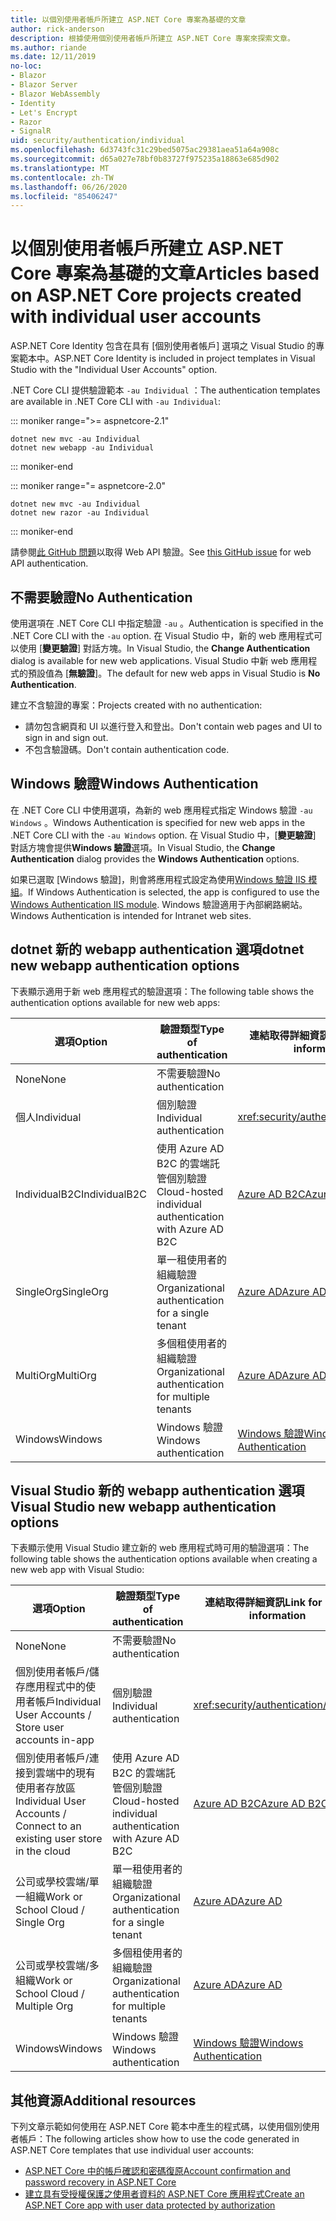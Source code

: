 ```yaml
---
title: 以個別使用者帳戶所建立 ASP.NET Core 專案為基礎的文章
author: rick-anderson
description: 根據使用個別使用者帳戶所建立 ASP.NET Core 專案來探索文章。
ms.author: riande
ms.date: 12/11/2019
no-loc:
- Blazor
- Blazor Server
- Blazor WebAssembly
- Identity
- Let's Encrypt
- Razor
- SignalR
uid: security/authentication/individual
ms.openlocfilehash: 6d3743fc31c29bed5075ac29381aea51a64a908c
ms.sourcegitcommit: d65a027e78bf0b83727f975235a18863e685d902
ms.translationtype: MT
ms.contentlocale: zh-TW
ms.lasthandoff: 06/26/2020
ms.locfileid: "85406247"
---
```

# <a name="articles-based-on-aspnet-core-projects-created-with-individual-user-accounts"></a><span data-ttu-id="bbca4-103">以個別使用者帳戶所建立 ASP.NET Core 專案為基礎的文章</span><span class="sxs-lookup"><span data-stu-id="bbca4-103">Articles based on ASP.NET Core projects created with individual user accounts</span></span>

<span data-ttu-id="bbca4-104">ASP.NET Core Identity 包含在具有 [個別使用者帳戶] 選項之 Visual Studio 的專案範本中。</span><span class="sxs-lookup"><span data-stu-id="bbca4-104">ASP.NET Core Identity is included in project templates in Visual Studio with the "Individual User Accounts" option.</span></span>

<span data-ttu-id="bbca4-105">.NET Core CLI 提供驗證範本 `-au Individual` ：</span><span class="sxs-lookup"><span data-stu-id="bbca4-105">The authentication templates are available in .NET Core CLI with `-au Individual`:</span></span>

::: moniker range=">= aspnetcore-2.1"

```dotnetcli
dotnet new mvc -au Individual
dotnet new webapp -au Individual
```

::: moniker-end

::: moniker range="= aspnetcore-2.0"

```dotnetcli
dotnet new mvc -au Individual
dotnet new razor -au Individual
```

::: moniker-end

<span data-ttu-id="bbca4-106">請參閱[此 GitHub 問題](https://github.com/dotnet/AspNetCore/issues/5833)以取得 Web API 驗證。</span><span class="sxs-lookup"><span data-stu-id="bbca4-106">See [this GitHub issue](https://github.com/dotnet/AspNetCore/issues/5833) for web API authentication.</span></span>

<a name="no"></a>

## <a name="no-authentication"></a><span data-ttu-id="bbca4-107">不需要驗證</span><span class="sxs-lookup"><span data-stu-id="bbca4-107">No Authentication</span></span>

<span data-ttu-id="bbca4-108">使用選項在 .NET Core CLI 中指定驗證 `-au` 。</span><span class="sxs-lookup"><span data-stu-id="bbca4-108">Authentication is specified in the .NET Core CLI with the `-au` option.</span></span> <span data-ttu-id="bbca4-109">在 Visual Studio 中，新的 web 應用程式可以使用 [**變更驗證**] 對話方塊。</span><span class="sxs-lookup"><span data-stu-id="bbca4-109">In Visual Studio, the **Change Authentication** dialog is available for new web applications.</span></span> <span data-ttu-id="bbca4-110">Visual Studio 中新 web 應用程式的預設值為 [**無驗證**]。</span><span class="sxs-lookup"><span data-stu-id="bbca4-110">The default for new web apps in Visual Studio is **No Authentication**.</span></span>

<span data-ttu-id="bbca4-111">建立不含驗證的專案：</span><span class="sxs-lookup"><span data-stu-id="bbca4-111">Projects created with no authentication:</span></span>

* <span data-ttu-id="bbca4-112">請勿包含網頁和 UI 以進行登入和登出。</span><span class="sxs-lookup"><span data-stu-id="bbca4-112">Don't contain web pages and UI to sign in and sign out.</span></span>
* <span data-ttu-id="bbca4-113">不包含驗證碼。</span><span class="sxs-lookup"><span data-stu-id="bbca4-113">Don't contain authentication code.</span></span>

<a name="win"></a>

## <a name="windows-authentication"></a><span data-ttu-id="bbca4-114">Windows 驗證</span><span class="sxs-lookup"><span data-stu-id="bbca4-114">Windows Authentication</span></span>

<span data-ttu-id="bbca4-115">在 .NET Core CLI 中使用選項，為新的 web 應用程式指定 Windows 驗證 `-au Windows` 。</span><span class="sxs-lookup"><span data-stu-id="bbca4-115">Windows Authentication is specified for new web apps in the .NET Core CLI with the `-au Windows` option.</span></span> <span data-ttu-id="bbca4-116">在 Visual Studio 中，[**變更驗證**] 對話方塊會提供**Windows 驗證**選項。</span><span class="sxs-lookup"><span data-stu-id="bbca4-116">In Visual Studio, the **Change Authentication** dialog provides the **Windows Authentication** options.</span></span>

<span data-ttu-id="bbca4-117">如果已選取 [Windows 驗證]，則會將應用程式設定為使用[Windows 驗證 IIS 模組](xref:host-and-deploy/iis/modules)。</span><span class="sxs-lookup"><span data-stu-id="bbca4-117">If Windows Authentication is selected, the app is configured to use the [Windows Authentication IIS module](xref:host-and-deploy/iis/modules).</span></span> <span data-ttu-id="bbca4-118">Windows 驗證適用于內部網路網站。</span><span class="sxs-lookup"><span data-stu-id="bbca4-118">Windows Authentication is intended for Intranet web sites.</span></span>

## <a name="dotnet-new-webapp-authentication-options"></a><span data-ttu-id="bbca4-119">dotnet 新的 webapp authentication 選項</span><span class="sxs-lookup"><span data-stu-id="bbca4-119">dotnet new webapp authentication options</span></span>

<span data-ttu-id="bbca4-120">下表顯示適用于新 web 應用程式的驗證選項：</span><span class="sxs-lookup"><span data-stu-id="bbca4-120">The following table shows the authentication options available for new web apps:</span></span>

| <span data-ttu-id="bbca4-121">選項</span><span class="sxs-lookup"><span data-stu-id="bbca4-121">Option</span></span> | <span data-ttu-id="bbca4-122">驗證類型</span><span class="sxs-lookup"><span data-stu-id="bbca4-122">Type of authentication</span></span> | <span data-ttu-id="bbca4-123">連結取得詳細資訊</span><span class="sxs-lookup"><span data-stu-id="bbca4-123">Link for more information</span></span> |
 | ----------------- | ------------ | ---------- |
| <span data-ttu-id="bbca4-124">None</span><span class="sxs-lookup"><span data-stu-id="bbca4-124">None</span></span>            |  <span data-ttu-id="bbca4-125">不需要驗證</span><span class="sxs-lookup"><span data-stu-id="bbca4-125">No authentication</span></span> | | 
| <span data-ttu-id="bbca4-126">個人</span><span class="sxs-lookup"><span data-stu-id="bbca4-126">Individual</span></span>      |  <span data-ttu-id="bbca4-127">個別驗證</span><span class="sxs-lookup"><span data-stu-id="bbca4-127">Individual authentication</span></span> | <xref:security/authentication/identity>
| <span data-ttu-id="bbca4-128">IndividualB2C</span><span class="sxs-lookup"><span data-stu-id="bbca4-128">IndividualB2C</span></span>   |  <span data-ttu-id="bbca4-129">使用 Azure AD B2C 的雲端託管個別驗證</span><span class="sxs-lookup"><span data-stu-id="bbca4-129">Cloud-hosted individual authentication with Azure AD B2C</span></span> | [<span data-ttu-id="bbca4-130">Azure AD B2C</span><span class="sxs-lookup"><span data-stu-id="bbca4-130">Azure AD B2C</span></span>](/azure/active-directory-b2c/) |
| <span data-ttu-id="bbca4-131">SingleOrg</span><span class="sxs-lookup"><span data-stu-id="bbca4-131">SingleOrg</span></span>       |  <span data-ttu-id="bbca4-132">單一租使用者的組織驗證</span><span class="sxs-lookup"><span data-stu-id="bbca4-132">Organizational authentication for a single tenant</span></span> | [<span data-ttu-id="bbca4-133">Azure AD</span><span class="sxs-lookup"><span data-stu-id="bbca4-133">Azure AD</span></span>](/azure/active-directory/develop/quickstart-v2-aspnet-core-webapp) |
| <span data-ttu-id="bbca4-134">MultiOrg</span><span class="sxs-lookup"><span data-stu-id="bbca4-134">MultiOrg</span></span>        |  <span data-ttu-id="bbca4-135">多個租使用者的組織驗證</span><span class="sxs-lookup"><span data-stu-id="bbca4-135">Organizational authentication for multiple tenants</span></span> | [<span data-ttu-id="bbca4-136">Azure AD</span><span class="sxs-lookup"><span data-stu-id="bbca4-136">Azure AD</span></span>](/azure/active-directory/develop/quickstart-v2-aspnet-core-webapp) |
| <span data-ttu-id="bbca4-137">Windows</span><span class="sxs-lookup"><span data-stu-id="bbca4-137">Windows</span></span>         |  <span data-ttu-id="bbca4-138">Windows 驗證</span><span class="sxs-lookup"><span data-stu-id="bbca4-138">Windows authentication</span></span> | [<span data-ttu-id="bbca4-139">Windows 驗證</span><span class="sxs-lookup"><span data-stu-id="bbca4-139">Windows Authentication</span></span>](xref:security/authentication/windowsauth)

## <a name="visual-studio-new-webapp-authentication-options"></a><span data-ttu-id="bbca4-140">Visual Studio 新的 webapp authentication 選項</span><span class="sxs-lookup"><span data-stu-id="bbca4-140">Visual Studio new webapp authentication options</span></span>

<span data-ttu-id="bbca4-141">下表顯示使用 Visual Studio 建立新的 web 應用程式時可用的驗證選項：</span><span class="sxs-lookup"><span data-stu-id="bbca4-141">The following table shows the authentication options available when creating a new web app with Visual Studio:</span></span>

| <span data-ttu-id="bbca4-142">選項</span><span class="sxs-lookup"><span data-stu-id="bbca4-142">Option</span></span> | <span data-ttu-id="bbca4-143">驗證類型</span><span class="sxs-lookup"><span data-stu-id="bbca4-143">Type of authentication</span></span> | <span data-ttu-id="bbca4-144">連結取得詳細資訊</span><span class="sxs-lookup"><span data-stu-id="bbca4-144">Link for more information</span></span> |
 | ----------------- | ------------ | ---------- |
| <span data-ttu-id="bbca4-145">None</span><span class="sxs-lookup"><span data-stu-id="bbca4-145">None</span></span>            |  <span data-ttu-id="bbca4-146">不需要驗證</span><span class="sxs-lookup"><span data-stu-id="bbca4-146">No authentication</span></span> | | 
| <span data-ttu-id="bbca4-147">個別使用者帳戶/儲存應用程式中的使用者帳戶</span><span class="sxs-lookup"><span data-stu-id="bbca4-147">Individual User Accounts / Store user accounts in-app</span></span> |  <span data-ttu-id="bbca4-148">個別驗證</span><span class="sxs-lookup"><span data-stu-id="bbca4-148">Individual authentication</span></span> | <xref:security/authentication/identity> |
| <span data-ttu-id="bbca4-149">個別使用者帳戶/連接到雲端中的現有使用者存放區</span><span class="sxs-lookup"><span data-stu-id="bbca4-149">Individual User Accounts / Connect to an existing user store in the cloud</span></span> |  <span data-ttu-id="bbca4-150">使用 Azure AD B2C 的雲端託管個別驗證</span><span class="sxs-lookup"><span data-stu-id="bbca4-150">Cloud-hosted individual authentication with Azure AD B2C</span></span> | [<span data-ttu-id="bbca4-151">Azure AD B2C</span><span class="sxs-lookup"><span data-stu-id="bbca4-151">Azure AD B2C</span></span>](/azure/active-directory-b2c/) |
| <span data-ttu-id="bbca4-152">公司或學校雲端/單一組織</span><span class="sxs-lookup"><span data-stu-id="bbca4-152">Work or School Cloud / Single Org</span></span>  |  <span data-ttu-id="bbca4-153">單一租使用者的組織驗證</span><span class="sxs-lookup"><span data-stu-id="bbca4-153">Organizational authentication for a single tenant</span></span> | [<span data-ttu-id="bbca4-154">Azure AD</span><span class="sxs-lookup"><span data-stu-id="bbca4-154">Azure AD</span></span>](/azure/active-directory/develop/quickstart-v2-aspnet-core-webapp) |
| <span data-ttu-id="bbca4-155">公司或學校雲端/多組織</span><span class="sxs-lookup"><span data-stu-id="bbca4-155">Work or School Cloud / Multiple Org</span></span> |  <span data-ttu-id="bbca4-156">多個租使用者的組織驗證</span><span class="sxs-lookup"><span data-stu-id="bbca4-156">Organizational authentication for multiple tenants</span></span> | [<span data-ttu-id="bbca4-157">Azure AD</span><span class="sxs-lookup"><span data-stu-id="bbca4-157">Azure AD</span></span>](/azure/active-directory/develop/quickstart-v2-aspnet-core-webapp) |
| <span data-ttu-id="bbca4-158">Windows</span><span class="sxs-lookup"><span data-stu-id="bbca4-158">Windows</span></span>         |  <span data-ttu-id="bbca4-159">Windows 驗證</span><span class="sxs-lookup"><span data-stu-id="bbca4-159">Windows authentication</span></span> | [<span data-ttu-id="bbca4-160">Windows 驗證</span><span class="sxs-lookup"><span data-stu-id="bbca4-160">Windows Authentication</span></span>](xref:security/authentication/windowsauth)

## <a name="additional-resources"></a><span data-ttu-id="bbca4-161">其他資源</span><span class="sxs-lookup"><span data-stu-id="bbca4-161">Additional resources</span></span>

<span data-ttu-id="bbca4-162">下列文章示範如何使用在 ASP.NET Core 範本中產生的程式碼，以使用個別使用者帳戶：</span><span class="sxs-lookup"><span data-stu-id="bbca4-162">The following articles show how to use the code generated in ASP.NET Core templates that use individual user accounts:</span></span>

* [<span data-ttu-id="bbca4-163">ASP.NET Core 中的帳戶確認和密碼復原</span><span class="sxs-lookup"><span data-stu-id="bbca4-163">Account confirmation and password recovery in ASP.NET Core</span></span>](xref:security/authentication/accconfirm)
* [<span data-ttu-id="bbca4-164">建立具有受授權保護之使用者資料的 ASP.NET Core 應用程式</span><span class="sxs-lookup"><span data-stu-id="bbca4-164">Create an ASP.NET Core app with user data protected by authorization</span></span>](xref:security/authorization/secure-data)
